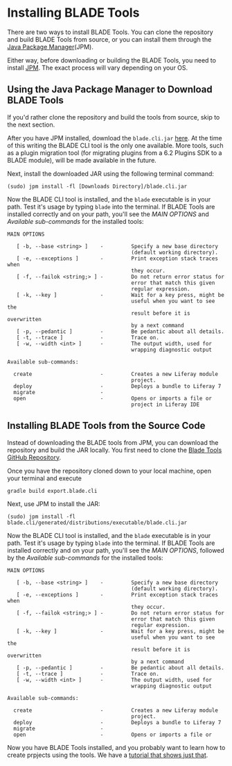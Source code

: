 # Installing BLADE Tools

There are two ways to install BLADE Tools. You can clone the repository and
build BLADE Tools from source, or you can install them through the 
[Java Package Manager](http://pm4j.org)(JPM). 

Either way, before downloading or building the BLADE Tools, you need to install
[JPM](http://jpm4j.org/#!/md/install). The exact process
will vary depending on your OS.

## Using the Java Package Manager to Download BLADE Tools

If you'd rather clone the repository and build the tools from source, skip to
the next section.

After you have JPM installed, download the `blade.cli.jar`
[here](https://liferay-test-01.ci.cloudbees.com/job/blade.tools/lastSuccessfulBuild/artifact/blade.cli/generated/distributions/executable/blade.cli.jar).
At the time of this writing the BLADE CLI tool is the only one available. More
tools, such as a plugin migration tool (for migrating plugins from a 6.2 Plugins
SDK to a BLADE module), will be made available in the future. 

Next, install the downloaded JAR using the following terminal command:

    (sudo) jpm install -fl [Downloads Directory]/blade.cli.jar

Now the BLADE CLI tool is installed, and the `blade` executable is in your path.
Test it's usage by typing `blade` into the terminal. If BLADE Tools are
installed correctly and on your path, you'll see the *MAIN OPTIONS* and
*Available sub-commands* for the installed tools:

    MAIN OPTIONS

       [ -b, --base <string> ]    -         Specify a new base directory
                                            (default working directory).
       [ -e, --exceptions ]       -         Print exception stack traces when
                                            they occur.
       [ -f, --failok <string;> ] -         Do not return error status for
                                            error that match this given
                                            regular expression.
       [ -k, --key ]              -         Wait for a key press, might be
                                            useful when you want to see the
                                            result before it is overwritten
                                            by a next command
       [ -p, --pedantic ]         -         Be pedantic about all details.
       [ -t, --trace ]            -         Trace on.
       [ -w, --width <int> ]      -         The output width, used for
                                            wrapping diagnostic output

    Available sub-commands: 

      create                      -         Creates a new Liferay module
                                            project. 
      deploy                      -         Deploys a bundle to Liferay 7 
      migrate                     -
      open                        -         Opens or imports a file or
                                            project in Liferay IDE 


## Installing BLADE Tools from the Source Code

Instead of downloading the BLADE tools from JPM, you can download the repository
and build the JAR locally. You first need to clone the [Blade Tools
GitHub Repository](https://github.com/gamerson/blade.tools). 

Once you have the repository cloned down to your local machine, open your
terminal and execute

    gradle build export.blade.cli

Next, use JPM to install the JAR:

    (sudo) jpm install -fl blade.cli/generated/distributions/executable/blade.cli.jar

Now the BLADE CLI tool is installed, and the `blade` executable is in your
path. Test it's usage by typing `blade` into the terminal. If BLADE Tools are
installed correctly and on your path, you'll see the *MAIN OPTIONS*, followed
by the *Available sub-commands* for the installed tools:

    MAIN OPTIONS

       [ -b, --base <string> ]    -         Specify a new base directory
                                            (default working directory).
       [ -e, --exceptions ]       -         Print exception stack traces when
                                            they occur.
       [ -f, --failok <string;> ] -         Do not return error status for
                                            error that match this given
                                            regular expression.
       [ -k, --key ]              -         Wait for a key press, might be
                                            useful when you want to see the
                                            result before it is overwritten
                                            by a next command
       [ -p, --pedantic ]         -         Be pedantic about all details.
       [ -t, --trace ]            -         Trace on.
       [ -w, --width <int> ]      -         The output width, used for
                                            wrapping diagnostic output

    Available sub-commands: 

      create                      -         Creates a new Liferay module
                                            project. 
      deploy                      -         Deploys a bundle to Liferay 7 
      migrate                     -
      open                        -         Opens or imports a file or

Now you have BLADE Tools installed, and you probably want to learn how to
create prpjects using the tools. We have a [tutorial that shows just that](LINK).
